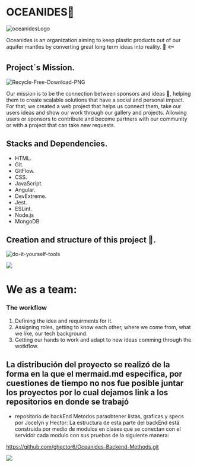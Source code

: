 # OCEANIDES🌊



![oceanidesLogo](https://user-images.githubusercontent.com/99938141/168455085-edbeb4ee-7dfe-4fc9-bdb7-bfe6f846ead5.png)


Oceanides is an organization aiming to keep plastic products out of our aquifer mantles by converting great long term ideas into reality. 🐢 🐟

## Project´s Mission. 


![Recycle-Free-Download-PNG](https://user-images.githubusercontent.com/99938141/168455118-7d8766ad-68e5-4cb0-bc8d-ac1abda3cc25.png)

Our mission is to be the connection between sponsors and ideas 🧠, helping them to create scalable solutions that have a social and personal impact. For that, we created a web project that helps us connect them, take our users ideas and show our work through our gallery and projects. 
Allowing users or sponsors to contribute and become partners with our community or with a project that can take new requests. 

## Stacks and Dependencies.

- HTML.
- Git.
- GitFlow.
- CSS.
- JavaScript.
- Angular.
- DevExtreme.
- Jest.
- ESLint.
- Node.js
- MongoDB

## Creation and structure of this project 🔨.

![do-it-yourself-tools](https://user-images.githubusercontent.com/99938141/168456026-b09da4e2-c18b-499e-b11e-1f488c5f1617.gif)


[![](https://mermaid.ink/img/pako:eNpVkctugzAQRX9l5FUrEXXPohLhkaaLtmoStRJkMcEDmQZsakykCPLvNYRKrVfXd8687F7kWpLwRWmwOcI2yhS4E6SvYRy8rKN4s4fF4nEIDaFlVcKWsB5geRdRwWo03oz-otwCKgkWT6Nl6LtjU5OyLRTaANv7W9nlWAvCPmhbLqdsVpLPLDusWpfdntrrjQynrrv1w-5zgChN8MC6Qg_esav2f5HEaGUhVnKI0zHowbPOqboo-IctMT9NFCTpivUZlbqwB0-Uz1g0Yqv-gw4QNM08RTyZN53MerwJT9RkamTpXq4fnUzYI9WUCd9JSYWbxGYiU1eHdo1ES7Fkq43wC7cqeQI7qzcXlQvfmo5-oYjRfUQ9U9cfB8SEfg)](https://mermaid-js.github.io/mermaid-live-editor/edit#pako:eNpVkctugzAQRX9l5FUrEXXPohLhkaaLtmoStRJkMcEDmQZsakykCPLvNYRKrVfXd8687F7kWpLwRWmwOcI2yhS4E6SvYRy8rKN4s4fF4nEIDaFlVcKWsB5geRdRwWo03oz-otwCKgkWT6Nl6LtjU5OyLRTaANv7W9nlWAvCPmhbLqdsVpLPLDusWpfdntrrjQynrrv1w-5zgChN8MC6Qg_esav2f5HEaGUhVnKI0zHowbPOqboo-IctMT9NFCTpivUZlbqwB0-Uz1g0Yqv-gw4QNM08RTyZN53MerwJT9RkamTpXq4fnUzYI9WUCd9JSYWbxGYiU1eHdo1ES7Fkq43wC7cqeQI7qzcXlQvfmo5-oYjRfUQ9U9cfB8SEfg)

# We as a team:

### The workflow 

1. Defining the idea and requirments for it.
2. Assigning roles, getting to know each other, where we come from, what we like, our tech background.
3. Getting our hands to work and adapt to new ideas comming through the wotkflow.

## La distribución del proyecto se realizó de la forma en la que el mermaid.md especifica, por cuestiones de tiempo no nos fue posible  juntar los proyectos por lo cual dejamos link a los repositorios en donde se trabajó 

- repositorio de backEnd Metodos paraobtener listas, graficas y specs por Jocelyn y Hector:
La estructura de esta parte del backEnd está construida por medio de modulos en clases que se conectan con el servidor cada modulo con sus pruebas  de la siguiente manera: 

https://github.com/ghector6/Oceanides-Backend-Methods.git

[![](https://mermaid.ink/img/pako:eNplkEEKwjAQRa8yzNb2AsVd9QK6zWZIRhtIGkmmgtTe3di00OosQvj__c8wI-pgGBvUjlI6WbpH8qqHPFeOT45wfNc1PLIrVrehlxic41iQ8v6Zu8y3xmreoYs2YxcmkyOwbZyX-YHHYgEcIAllHTxLF0wq-rRNwtK6yRSh_dqruAuWwQo9R0_W5JPMaYXSsWeFTf4avtHgRKHqp4wOD0PCZ2MlRGxu5BJXSIOE66vX2EgceIWWyy7U9AG-5HlH)](https://mermaid.live/edit#pako:eNplkEEKwjAQRa8yzNb2AsVd9QK6zWZIRhtIGkmmgtTe3di00OosQvj__c8wI-pgGBvUjlI6WbpH8qqHPFeOT45wfNc1PLIrVrehlxic41iQ8v6Zu8y3xmreoYs2YxcmkyOwbZyX-YHHYgEcIAllHTxLF0wq-rRNwtK6yRSh_dqruAuWwQo9R0_W5JPMaYXSsWeFTf4avtHgRKHqp4wOD0PCZ2MlRGxu5BJXSIOE66vX2EgceIWWyy7U9AG-5HlH)





